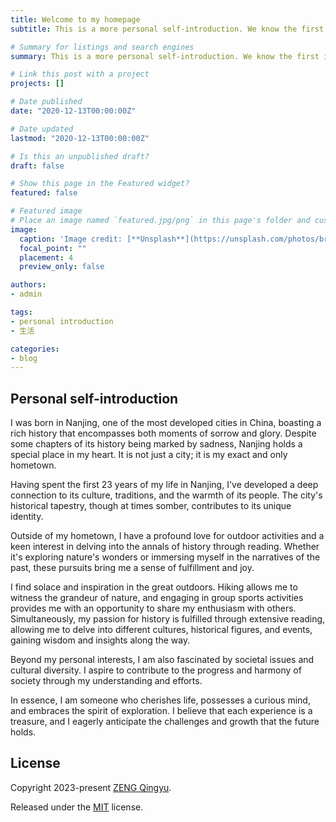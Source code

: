 ```yaml
---
title: Welcome to my homepage
subtitle: This is a more personal self-introduction. We know the first impression is important. This post will help you know more about me.

# Summary for listings and search engines
summary: This is a more personal self-introduction. We know the first impression is important. This post will help you know more about me.

# Link this post with a project
projects: []

# Date published
date: "2020-12-13T00:00:00Z"

# Date updated
lastmod: "2020-12-13T00:00:00Z"

# Is this an unpublished draft?
draft: false

# Show this page in the Featured widget?
featured: false

# Featured image
# Place an image named `featured.jpg/png` in this page's folder and customize its options here.
image:
  caption: 'Image credit: [**Unsplash**](https://unsplash.com/photos/brown-wooden-pathway-between-brown-brick-wall-and-trees-HrZSzpYonmQ)'
  focal_point: ""
  placement: 4
  preview_only: false

authors:
- admin

tags:
- personal introduction
- 生活

categories:
- blog
---
```


## Personal self-introduction

I was born in Nanjing, one of the most developed cities in China, boasting a rich history that encompasses both moments of sorrow and glory. Despite some chapters of its history being marked by sadness, Nanjing holds a special place in my heart. It is not just a city; it is my exact and only hometown.

Having spent the first 23 years of my life in Nanjing, I've developed a deep connection to its culture, traditions, and the warmth of its people. The city's historical tapestry, though at times somber, contributes to its unique identity.

Outside of my hometown, I have a profound love for outdoor activities and a keen interest in delving into the annals of history through reading. Whether it's exploring nature's wonders or immersing myself in the narratives of the past, these pursuits bring me a sense of fulfillment and joy.

I find solace and inspiration in the great outdoors. Hiking allows me to witness the grandeur of nature, and engaging in group sports activities provides me with an opportunity to share my enthusiasm with others. Simultaneously, my passion for history is fulfilled through extensive reading, allowing me to delve into different cultures, historical figures, and events, gaining wisdom and insights along the way.

Beyond my personal interests, I am also fascinated by societal issues and cultural diversity. I aspire to contribute to the progress and harmony of society through my understanding and efforts.

In essence, I am someone who cherishes life, possesses a curious mind, and embraces the spirit of exploration. I believe that each experience is a treasure, and I eagerly anticipate the challenges and growth that the future holds.
## License

Copyright 2023-present [ZENG Qingyu](https://qyzeng.xyz).

Released under the [MIT](https://github.com/wowchemy/wowchemy-hugo-modules/blob/master/LICENSE.md) license.
